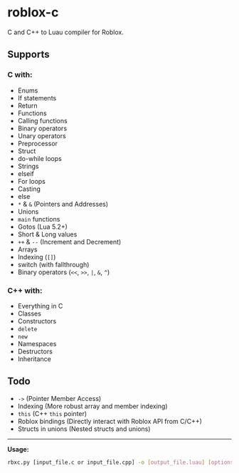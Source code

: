 # roblox-c
C and C++ to Luau compiler for Roblox.

## Supports

### C with:
- Enums
- If statements
- Return
- Functions
- Calling functions
- Binary operators
- Unary operators
- Preprocessor
- Struct
- do-while loops
- Strings
- elseif
- For loops
- Casting
- else
- `*` & `&` (Pointers and Addresses)
- Unions
- `main` functions
- Gotos (Lua 5.2+)
- Short & Long values
- `++` & `--` (Increment and Decrement)
- Arrays
- Indexing (`[]`)
- switch (with fallthrough)
- Binary operators (`<<`, `>>`, `|`, `&`, `^`)

### C++ with:
- Everything in C
- Classes
- Constructors
- `delete`
- `new`
- Namespaces
- Destructors
- Inheritance

## Todo

- `->` (Pointer Member Access)
- Indexing (More robust array and member indexing)
- `this` (C++ `this` pointer)
- Roblox bindings (Directly interact with Roblox API from C/C++)
- Structs in unions (Nested structs and unions)

---

**Usage:**

```bash
rbxc.py [input_file.c or input_file.cpp] -o [output_file.luau] [options]
